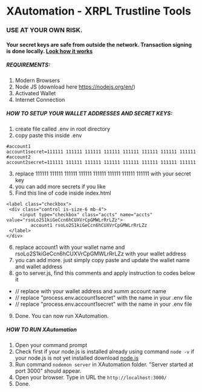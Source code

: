 # XAutomation - XRPL Trustline Tools 


### USE AT YOUR OWN RISK. 
#### Your secret keys are safe from outside the network. Transaction signing is done locally. [Look how it works](https://xrpl.org/set-up-secure-signing.html#use-a-client-library-with-local-signing) 

##### REQUIREMENTS:
1. Modern Browsers
2. Node JS (download here https://nodejs.org/en/)
3. Activated Wallet
4. Internet Connection

##### HOW TO SETUP YOUR WALLET ADDRESSES AND SECRET KEYS:
1. create file called .env in root directory
2. copy paste this inside .env
```
#account1
account1secret=111111 111111 111111 111111 111111 111111 111111 111111
#account2
account2secret=111111 111111 111111 111111 111111 111111 111111 111111
```
3. replace 111111 111111 111111 111111 111111 111111 111111 111111 with your secret key
4. you can add more secrets if you like
5. Find this line of code inside index.html 

```
<label class="checkbox">
 <div class="control is-size-6 mb-4">
     <input type="checkbox" class="accts" name="accts" value="rsoLo2S1kiGeCcn6hCUXVrCpGMWLrRrLZz">
         account1 rsoLo2S1kiGeCcn6hCUXVrCpGMWLrRrLZz
 </label>
</div>
```
 
6. replace account1 with your wallet name and rsoLo2S1kiGeCcn6hCUXVrCpGMWLrRrLZz with your wallet address
7. you can add more. just simply copy paste and update the wallet name and wallet address
8. go to server.js, find this comments and apply instruction to codes below it
 - // replace with your wallet address and xumm account name
 - // replace "process.env.account1secret" with the name in your .env file
 - // replace "process.env.account1secret" with the name in your .env file
 
9. Done. You can now run XAutomation.
 
 
##### HOW TO RUN XAutomation
1. Open your command prompt
2. Check first if your node.js is installed already using command `node -v` if your node.js is not yet installed download [node.js](https://nodejs.org/en/)
3. Run command `nodemon server` in XAutomation folder. "Server started at port 3000" should appear.
4. Open your browser. Type in URL the `http://localhost:3000/`
5. Done.



